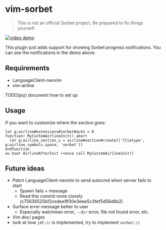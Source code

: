 # vim-sorbet

> This is not an official Sorbet project.
> Be prepared to fix things yourself.

[![video demo](https://user-images.githubusercontent.com/5544532/96692164-97c17100-133a-11eb-8323-6c1e4f567a7b.png)](https://youtu.be/x8EFninTAio)

This plugin just adds support for showing Sorbet progress notifications.
You can see the notifications in the demo above.

## Requirements

- LanguageClient-neovim
- vim-airline

TODO(jez) document how to set up

## Usage

If you want to customize where the section goes:

```vim
let g:airline#extensions#sorbet#auto = 0
function! MyCustomAirlineInit() abort
  let g:airline_section_x = airline#section#create(['filetype', g:airline_symbols.space, 'sorbet'])
endfunction
au User AirlineAfterInit ++once call MyCustomAirlineInit()
```

## Future ideas

- Patch LanguageClient-neovim to send autocmd when server fails to start
  - Spawn fails + message
  - Read this commit more closely (c75636525bf2cedee9f30e3eee5c3fef5d56d6b2)
- Surface error message better to user
  - Especially watchman error, `--dir` error, file not found error, etc.
- Vim doc/ pages
- look at how `jdt://` is implemented, try to implement `sorbet://`
